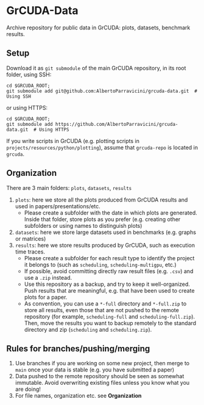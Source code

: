 # GrCUDA-Data

Archive repository for public data in GrCUDA: plots, datasets, benchmark results.

## Setup

Download it as `git submodule` of the main GrCUDA repository, in its root folder, using SSH:
```
cd $GRCUDA_ROOT;
git submodule add git@github.com:AlbertoParravicini/grcuda-data.git  # Using SSH
```
or using HTTPS:
```
cd $GRCUDA_ROOT;
git submodule add https://github.com/AlbertoParravicini/grcuda-data.git  # Using HTTPS
```

If you write scripts in GrCUDA (e.g. plotting scripts in `projects/resources/python/plotting`), assume that `grcuda-repo` is located in `grcuda`.

## Organization

There are 3 main folders: `plots`, `datasets`, `results`

1. `plots`: here we store all the plots produced from GrCUDA results and used in papers/presentations/etc. 
    * Please create a subfolder with the date in which plots are generated. Inside that folder, store plots as you prefer (e.g. creating other subfolders or using names to distinguish plots)
2. `datasets`: here we store large datasets used in benchmarks (e.g. graphs or matrices)
3. `results`: here we store results produced by GrCUDA, such as execution time traces. 
    * Please create a subfolder for each result type to identify the project it belongs to (such as `scheduling`, `scheduling-multigpu`, etc.)
    * If possible, avoid committing directly raw result files (e.g. `.csv`) and use a `.zip` instead.
    * Use this repository as a backup, and try to keep it well-organized. Push results that are meaningful, e.g. that have been used to create plots for a paper.
    * As convention, you can use a `*-full` directory and `*-full.zip` to store all results, even those that are not pushed to the remote repository (for example, `scheduling-full` and `scheduling-full.zip`). Then, move the results you want to backup remotely to the standard directory and zip (`scheduling` and `scheduling.zip`).

## Rules for branches/pushing/merging
1. Use branches if you are working on some new project, then merge to `main` once your data is stable (e.g. you have submitted a paper)
2. Data pushed to the remote repository should be seen as somewhat immutable. Avoid overwriting existing files unless you know what you are doing!
3. For file names, organization etc. see **Organization**